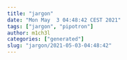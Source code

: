 ```yaml
---
title: "jargon"
date: "Mon May  3 04:48:42 CEST 2021"
tags: ["jargon", "pipotron"]
author: m1ch3l
categories: ["generated"]
slug: "jargon/2021-05-03-04:48:42"
---
```



